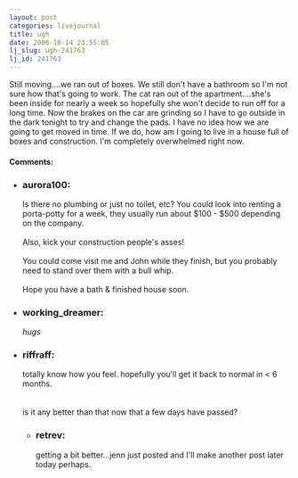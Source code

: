 ```yaml
---
layout: post
categories: livejournal
title: ugh
date: 2006-10-14 23:55:05
lj_slug: ugh-241763
lj_id: 241763
---
```

Still moving....we ran out of boxes. We still don't have a bathroom so I'm not sure how that's going to work. The cat ran out of the apartment....she's been inside for nearly a week so hopefully she won't decide to run off for a long time. Now the brakes on the car are grinding so I have to go outside in the dark tonight to try and change the pads. I have no idea how we are going to get moved in time. If we do, how am I going to live in a house full of boxes and construction. I'm completely overwhelmed right now.


<div id="comments"><h4>Comments:</h4><div class="lj-comments"><ul>
<li><h3>aurora100: </h3>
<a id="comment-710"></a>
<p>Is there no plumbing or just no toilet, etc?  You could look into renting a porta-potty for a week, they usually run about $100 - $500 depending on the company.  <br>
<br>
Also, kick your construction people's asses!<br>
<br>
You could come visit me and John while they finish, but you probably need to stand over them with a bull whip.  <br>
<br>
Hope you have a bath &amp; finished house soon.</p>
</li>
<li><h3>working_dreamer: </h3>
<a id="comment-711"></a>
<p><em>hugs</em></p>
</li>
<li><h3>riffraff: </h3>
<a id="comment-712"></a>
<p>totally know how you feel.  hopefully you'll get it back to normal in &lt; 6 months.<br>
<br>
<br>
is it any better than that now that a few days have passed?</p>
<ul>
<li><h3>retrev: </h3>
<a id="comment-714"></a>
<p>getting a bit better...jenn just posted and I'll make another post later today perhaps.</p>
</li>
</ul>
</li>
</ul></div></div>
